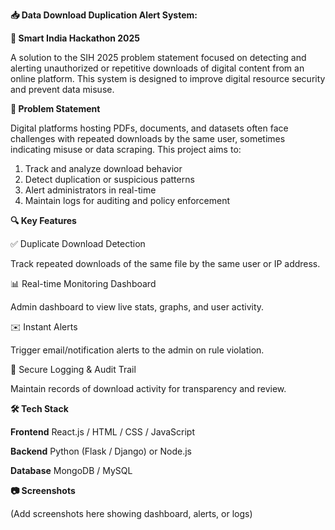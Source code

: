 **📥 Data Download Duplication Alert System:**

**🚀 Smart India Hackathon 2025**

A solution to the SIH 2025 problem statement focused on detecting and alerting unauthorized or repetitive downloads of digital content from an online platform. This system is designed to improve digital resource security and prevent data misuse.

**📌 Problem Statement**

Digital platforms hosting PDFs, documents, and datasets often face challenges with repeated downloads by the same user, sometimes indicating misuse or data scraping. This project aims to:

1) Track and analyze download behavior
2) Detect duplication or suspicious patterns
3) Alert administrators in real-time
4) Maintain logs for auditing and policy enforcement

**🔍 Key Features**

✅ Duplicate Download Detection

Track repeated downloads of the same file by the same user or IP address.

📊 Real-time Monitoring Dashboard

Admin dashboard to view live stats, graphs, and user activity.

✉️ Instant Alerts

Trigger email/notification alerts to the admin on rule violation.

🔐 Secure Logging & Audit Trail

Maintain records of download activity for transparency and review.

**🛠️ Tech Stack**

**Frontend**	React.js / HTML / CSS / JavaScript

**Backend**	Python (Flask / Django) or Node.js

**Database**	MongoDB / MySQL


**📷 Screenshots**

(Add screenshots here showing dashboard, alerts, or logs)

